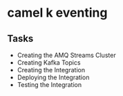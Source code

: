 # camel k eventing

## Tasks

* Creating the AMQ Streams Cluster
* Creating Kafka Topics
* Creating the Integration
* Deploying the Integration
* Testing the Integration
